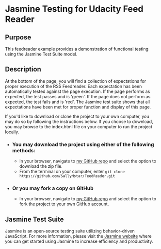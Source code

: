 # Jasmine Testing for Udacity Feed Reader

## Purpose

This feedreader example provides a demonstration of functional testing using the Jasmine Test Suite model.

## Description

At the bottom of the page, you will find a collection of expectations for proper execution of the RSS Feedreader.  Each expectation has been automatically tested against the page execution.  If the page performs as expected, the test passes and is 'green'.  If the page does not perform as expected, the test fails and is 'red'.  The Jasmine test suite shows that all expectations have been met for proper function and display of this page.


If you'd like to download or clone the project to your own computer, you may do so by following the instructions below.  If you choose to download, you may browse to the index.html file on your computer to run the project locally.


* ### You may download the project using either of the following methods:
	* In your browser, navigate to [my GitHub repo](https://github.com/SallyMstar/FeedReader.git) and select the option to download the zip file.
	* From the terminal on your computer, enter ` git clone https://github.com/SallyMstar/FeedReader.git `

* ### Or you may fork a copy on GitHub
	* In your browser, navigate to [my GitHub repo](https://github.com/SallyMstar/FeedReader.git) and select the option to fork the project to your own GitHub account.

## Jasmine Test Suite

Jasmine is an open-source testing suite utilizing behavior-driven JavaScript.  For more information, please visit the [Jasmine website](https://jasmine.github.io/) where you can get started using Jasmine to increase efficiency and productivity.